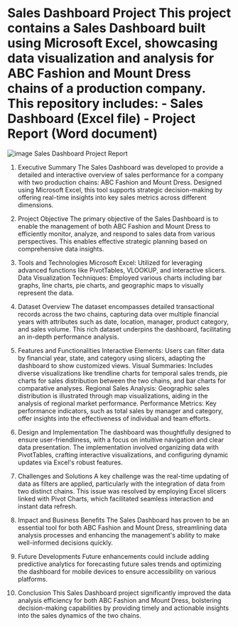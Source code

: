 
# Sales Dashboard Project This project contains a Sales Dashboard built using Microsoft Excel, showcasing data visualization and analysis for ABC Fashion and Mount Dress chains of a production company. This repository includes: - Sales Dashboard (Excel file) - Project Report (Word document)
![image](https://github.com/user-attachments/assets/c69dd8a5-2061-4619-a08e-0f917743ef8f)
Sales Dashboard Project Report
1. Executive Summary
The Sales Dashboard was developed to provide a detailed and interactive overview of sales performance for a company with two production chains: ABC Fashion and Mount Dress. Designed using Microsoft Excel, this tool supports strategic decision-making by offering real-time insights into key sales metrics across different dimensions.

2. Project Objective
The primary objective of the Sales Dashboard is to enable the management of both ABC Fashion and Mount Dress to efficiently monitor, analyze, and respond to sales data from various perspectives. This enables effective strategic planning based on comprehensive data insights.

3. Tools and Technologies
Microsoft Excel: Utilized for leveraging advanced functions like PivotTables, VLOOKUP, and interactive slicers.
Data Visualization Techniques: Employed various charts including bar graphs, line charts, pie charts, and geographic maps to visually represent the data.
4. Dataset Overview
The dataset encompasses detailed transactional records across the two chains, capturing data over multiple financial years with attributes such as date, location, manager, product category, and sales volume. This rich dataset underpins the dashboard, facilitating an in-depth performance analysis.

5. Features and Functionalities
Interactive Elements: Users can filter data by financial year, state, and category using slicers, adapting the dashboard to show customized views.
Visual Summaries: Includes diverse visualizations like trendline charts for temporal sales trends, pie charts for sales distribution between the two chains, and bar charts for comparative analyses.
Regional Sales Analysis: Geographic sales distribution is illustrated through map visualizations, aiding in the analysis of regional market performance.
Performance Metrics: Key performance indicators, such as total sales by manager and category, offer insights into the effectiveness of individual and team efforts.
6. Design and Implementation
The dashboard was thoughtfully designed to ensure user-friendliness, with a focus on intuitive navigation and clear data presentation. The implementation involved organizing data with PivotTables, crafting interactive visualizations, and configuring dynamic updates via Excel's robust features.

7. Challenges and Solutions
A key challenge was the real-time updating of data as filters are applied, particularly with the integration of data from two distinct chains. This issue was resolved by employing Excel slicers linked with Pivot Charts, which facilitated seamless interaction and instant data refresh.

8. Impact and Business Benefits
The Sales Dashboard has proven to be an essential tool for both ABC Fashion and Mount Dress, streamlining data analysis processes and enhancing the management's ability to make well-informed decisions quickly.

9. Future Developments
Future enhancements could include adding predictive analytics for forecasting future sales trends and optimizing the dashboard for mobile devices to ensure accessibility on various platforms.

10. Conclusion
This Sales Dashboard project significantly improved the data analysis efficiency for both ABC Fashion and Mount Dress, bolstering decision-making capabilities by providing timely and actionable insights into the sales dynamics of the two chains.

